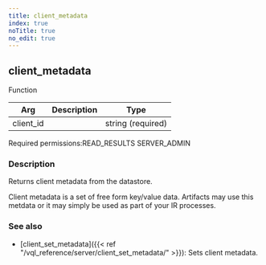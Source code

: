 ```yaml
---
title: client_metadata
index: true
noTitle: true
no_edit: true
---
```




<div class="vql_item"></div>


## client_metadata
<span class='vql_type label label-warning pull-right page-header'>Function</span>



<div class="vqlargs"></div>

Arg | Description | Type
----|-------------|-----
client_id||string (required)

<span class="permission_list vql_type">Required permissions:</span><span class="permission_list linkcolour label label-important">READ_RESULTS</span>
<span class="permission_list linkcolour label label-important">SERVER_ADMIN</span>

### Description

Returns client metadata from the datastore.

Client metadata is a set of free form key/value data. Artifacts
may use this metdata or it may simply be used as part of your IR
processes.

### See also

- [client_set_metadata]({{< ref "/vql_reference/server/client_set_metadata/" >}}):
  Sets client metadata.


